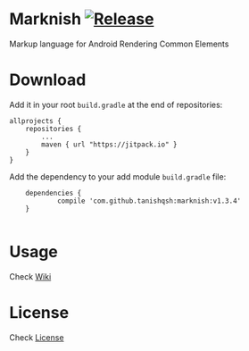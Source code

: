 # Marknish [![Release](https://jitpack.io/v/tanishqsh/marknish.svg)](https://jitpack.io/#tanishqsh/marknish)
Markup language for Android Rendering Common Elements

# Download
Add it in your root `build.gradle` at the end of repositories:

```
allprojects {
	repositories {
		...
		maven { url "https://jitpack.io" }
	}
}
```
Add the dependency to your add module `build.gradle` file:

```
	dependencies {
	        compile 'com.github.tanishqsh:marknish:v1.3.4'
	}


```
# Usage

 Check [Wiki](https://github.com/tanishqsh/Marknish/wiki)

# License
Check [License](https://github.com/tanishqsh/Marknish/blob/master/LICENSE)
